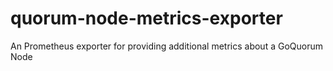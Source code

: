 # quorum-node-metrics-exporter
An Prometheus exporter for providing additional metrics about a GoQuorum Node
